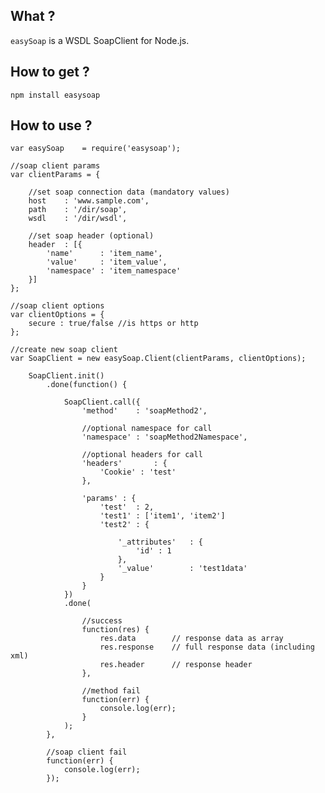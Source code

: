 ## What ?
`easySoap` is a WSDL SoapClient for Node.js.

## How to get ?

    npm install easysoap

## How to use ?

    var easySoap    = require('easysoap');

    //soap client params
    var clientParams = {

        //set soap connection data (mandatory values)
        host    : 'www.sample.com',
        path    : '/dir/soap',
        wsdl    : '/dir/wsdl',

        //set soap header (optional)
        header  : [{
            'name'      : 'item_name',
            'value'     : 'item_value',
            'namespace' : 'item_namespace'
        }]
    };

    //soap client options
    var clientOptions = {
        secure : true/false //is https or http
    };

    //create new soap client
    var SoapClient = new easySoap.Client(clientParams, clientOptions);

        SoapClient.init()
            .done(function() {

                SoapClient.call({
                    'method'    : 'soapMethod2',

                    //optional namespace for call
                    'namespace' : 'soapMethod2Namespace',

                    //optional headers for call
                    'headers'       : {
                        'Cookie' : 'test'
                    },

                    'params' : {
                        'test'  : 2,
                        'test1' : ['item1', 'item2']
                        'test2' : {

                            '_attributes'   : {
                                'id' : 1
                            },
                            '_value'        : 'test1data'
                        }
                    }
                })
                .done(

                    //success
                    function(res) {
                        res.data        // response data as array
                        res.response    // full response data (including xml)
                        res.header      // response header
                    },

                    //method fail
                    function(err) {
                        console.log(err);
                    }
                );
            },

            //soap client fail
            function(err) {
                console.log(err);
            });
